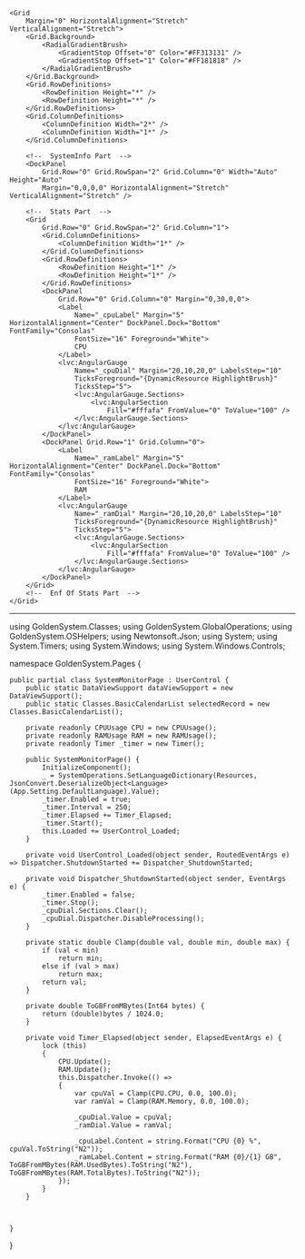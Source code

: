 ﻿<UserControl
    x:Class="GoldenSystem.Pages.SystemMonitorPage"
    xmlns="http://schemas.microsoft.com/winfx/2006/xaml/presentation"
    xmlns:x="http://schemas.microsoft.com/winfx/2006/xaml"
    xmlns:GoldenSystem="clr-namespace:GoldenSystem"
    xmlns:behaviors="http://schemas.microsoft.com/xaml/behaviors"
    xmlns:d="http://schemas.microsoft.com/expression/blend/2008"
    xmlns:lvc="clr-namespace:LiveCharts.Wpf;assembly=LiveCharts.Wpf"
    xmlns:mc="http://schemas.openxmlformats.org/markup-compatibility/2006"
    xmlns:wpf="clr-namespace:CefSharp.Wpf;assembly=CefSharp.Wpf"
    Name="Settings"
    HorizontalAlignment="Stretch"
    VerticalAlignment="Stretch"
    d:DesignHeight="500"
    d:DesignWidth="600"
    Foreground="White"
    Tag="Settings"
    mc:Ignorable="d">

    <Grid
        Margin="0" HorizontalAlignment="Stretch" VerticalAlignment="Stretch">
        <Grid.Background>
            <RadialGradientBrush>
                <GradientStop Offset="0" Color="#FF313131" />
                <GradientStop Offset="1" Color="#FF181818" />
            </RadialGradientBrush>
        </Grid.Background>
        <Grid.RowDefinitions>
            <RowDefinition Height="*" />
            <RowDefinition Height="*" />
        </Grid.RowDefinitions>
        <Grid.ColumnDefinitions>
            <ColumnDefinition Width="2*" />
            <ColumnDefinition Width="1*" />
        </Grid.ColumnDefinitions>

        <!--  SystemInfo Part  -->
        <DockPanel
            Grid.Row="0" Grid.RowSpan="2" Grid.Column="0" Width="Auto" Height="Auto"
            Margin="0,0,0,0" HorizontalAlignment="Stretch" VerticalAlignment="Stretch" />

        <!--  Stats Part  -->
        <Grid
            Grid.Row="0" Grid.RowSpan="2" Grid.Column="1">
            <Grid.ColumnDefinitions>
                <ColumnDefinition Width="1*" />
            </Grid.ColumnDefinitions>
            <Grid.RowDefinitions>
                <RowDefinition Height="1*" />
                <RowDefinition Height="1*" />
            </Grid.RowDefinitions>
            <DockPanel
                Grid.Row="0" Grid.Column="0" Margin="0,30,0,0">
                <Label
                    Name="_cpuLabel" Margin="5" HorizontalAlignment="Center" DockPanel.Dock="Bottom" FontFamily="Consolas"
                    FontSize="16" Foreground="White">
                    CPU
                </Label>
                <lvc:AngularGauge
                    Name="_cpuDial" Margin="20,10,20,0" LabelsStep="10"
                    TicksForeground="{DynamicResource HighlightBrush}"
                    TicksStep="5">
                    <lvc:AngularGauge.Sections>
                        <lvc:AngularSection
                            Fill="#fffafa" FromValue="0" ToValue="100" />
                    </lvc:AngularGauge.Sections>
                </lvc:AngularGauge>
            </DockPanel>
            <DockPanel Grid.Row="1" Grid.Column="0">
                <Label
                    Name="_ramLabel" Margin="5" HorizontalAlignment="Center" DockPanel.Dock="Bottom" FontFamily="Consolas"
                    FontSize="16" Foreground="White">
                    RAM
                </Label>
                <lvc:AngularGauge
                    Name="_ramDial" Margin="20,10,20,0" LabelsStep="10"
                    TicksForeground="{DynamicResource HighlightBrush}"
                    TicksStep="5">
                    <lvc:AngularGauge.Sections>
                        <lvc:AngularSection
                            Fill="#fffafa" FromValue="0" ToValue="100" />
                    </lvc:AngularGauge.Sections>
                </lvc:AngularGauge>
            </DockPanel>
        </Grid>
        <!--  Enf Of Stats Part  -->
    </Grid>
</UserControl>

----------------------------------------------------------------------------------------------------------------

using GoldenSystem.Classes;
using GoldenSystem.GlobalOperations;
using GoldenSystem.OSHelpers;
using Newtonsoft.Json;
using System;
using System.Timers;
using System.Windows;
using System.Windows.Controls;

namespace GoldenSystem.Pages {

    public partial class SystemMonitorPage : UserControl {
        public static DataViewSupport dataViewSupport = new DataViewSupport();
        public static Classes.BasicCalendarList selectedRecord = new Classes.BasicCalendarList();

        private readonly CPUUsage CPU = new CPUUsage();
        private readonly RAMUsage RAM = new RAMUsage();
        private readonly Timer _timer = new Timer();

        public SystemMonitorPage() {
            InitializeComponent();
            _ = SystemOperations.SetLanguageDictionary(Resources, JsonConvert.DeserializeObject<Language>(App.Setting.DefaultLanguage).Value);
            _timer.Enabled = true;
            _timer.Interval = 250;
            _timer.Elapsed += Timer_Elapsed;
            _timer.Start();
            this.Loaded += UserControl_Loaded;
        }

        private void UserControl_Loaded(object sender, RoutedEventArgs e) => Dispatcher.ShutdownStarted += Dispatcher_ShutdownStarted;

        private void Dispatcher_ShutdownStarted(object sender, EventArgs e) {
            _timer.Enabled = false;
            _timer.Stop();
            _cpuDial.Sections.Clear();
            _cpuDial.Dispatcher.DisableProcessing();
        }

        private static double Clamp(double val, double min, double max) {
            if (val < min)
                return min;
            else if (val > max)
                return max;
            return val;
        }

        private double ToGBFromMBytes(Int64 bytes) {
            return (double)bytes / 1024.0;
        }

        private void Timer_Elapsed(object sender, ElapsedEventArgs e) {
            lock (this)
            {
                CPU.Update();
                RAM.Update();
                this.Dispatcher.Invoke(() =>
                {
                    var cpuVal = Clamp(CPU.CPU, 0.0, 100.0);
                    var ramVal = Clamp(RAM.Memory, 0.0, 100.0);

                    _cpuDial.Value = cpuVal;
                    _ramDial.Value = ramVal;

                    _cpuLabel.Content = string.Format("CPU {0} %", cpuVal.ToString("N2"));
                    _ramLabel.Content = string.Format("RAM {0}/{1} GB", ToGBFromMBytes(RAM.UsedBytes).ToString("N2"), ToGBFromMBytes(RAM.TotalBytes).ToString("N2"));
                });
            }
        }


      
    }
}